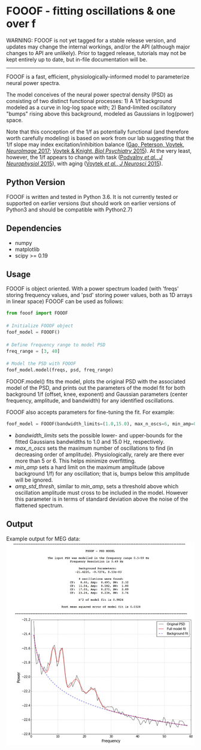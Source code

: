 # FOOOF - fitting oscillations & one over f

WARNING: FOOOF is not yet tagged for a stable release version, and updates may change the internal workings, and/or the API (although major changes to API are unlikely). Prior to tagged release, tutorials may not be kept entirely up to date, but in-file documentation will be. 

---

FOOOF is a fast, efficient, physiologically-informed model to parameterize neural power spectra.

The model conceives of the neural power spectral density (PSD) as consisting of two distinct functional processes: 1) A 1/f background modeled as a curve in log-log space with; 2) Band-limited oscillatory "bumps" rising above this background, modeled as Gaussians in log(power) space.

Note that this conception of the 1/f as potentially functional (and therefore worth carefully modeling) is based on work from our lab suggesting that the 1/f slope may index excitation/inhibition balance ([Gao, Peterson, Voytek, _NeuroImage_ 2017](http://voyteklab.com/wp-content/uploads/Gao-NeuroImage2017.pdf); [Voytek & Knight, _Biol Psychiatry_ 2015](http://voyteklab.com/wp-content/uploads/Voytek-BiolPsychiatry2015.pdf)). At the very least, however, the 1/f appears to change with task ([Podvalny _et al._, _J Neurophysiol_ 2015](http://www.weizmann.ac.il/neurobiology/labs/malach/sites/neurobiology.labs.malach/files/Podvalny%20et%20al_2015_JNeurophysiol.pdf)), with aging ([Voytek _et al._, _J Neurosci_ 2015](http://voyteklab.com/wp-content/uploads/Voytek-JNeurosci2015.pdf)).

## Python Version

FOOOF is written and tested in Python 3.6. It is not currently tested or supported on earlier versions (but should work on earlier versions of Python3 and should be compatible with Python2.7)

## Dependencies

- numpy
- matplotlib
- scipy >= 0.19

## Usage

FOOOF is object oriented. With a power spectrum loaded (with 'freqs' storing frequency values, and 'psd' storing power values, both as 1D arrays in linear space) FOOOF can be used as follows:

```python
from fooof import FOOOF

# Initialize FOOOF object
foof_model = FOOOF()

# Define frequency range to model PSD
freq_range = [3, 40]

# Model the PSD with FOOOF
foof_model.model(freqs, psd, freq_range)
```

FOOOF.model() fits the model, plots the original PSD with the associated model of the PSD, and prints out the parameters of the model fit for both background 1/f (offset, knee, exponent) and Gaussian parameters (center frequency, amplitude, and bandwidth) for any identified oscillations.

FOOOF also accepts parameters for fine-tuning the fit. For example:

```python
foof_model = FOOOF(bandwidth_limits=(1.0,15.0), max_n_oscs=6, min_amp=0.1, amp_std_thresh=2.0)
```

* _bandwidth_limits_ sets the possible lower- and upper-bounds for the fitted Gaussians bandwidths to 1.0 and 15.0 Hz, respectively.
* _max_n_oscs_ sets the maximum number of oscillations to find (in decreasing order of amplitude). Physiologically, rarely are there ever more than 5 or 6. This helps minimize overfitting.
* _min_amp_ sets a hard limit on the maximum amplitude (above background 1/f) for any oscillation; that is, bumps below this amplitude will be ignored.
* _amp_std_thresh_, similar to _min_amp_, sets a threshold above which oscillation amplitude must cross to be included in the model. However this parameter is in terms of standard deviation above the noise of the flattened spectrum.

## Output
Example output for MEG data:
![alt text](tutorial/fooof_output.jpg "Example FOOOF output for MEG data")
